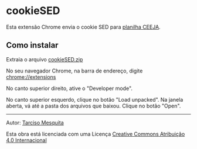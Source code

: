 # cookieSED
Esta extensão Chrome envia o cookie SED para [planilha CEEJA](https://is.gd/pceeja).

## Como instalar

Extraia o arquivo [cookieSED.zip](https://tarcisomesquita.github.io/cookieSED/cookieSED.zip)

No seu navegador Chrome, na barra de endereço, digite [ chrome://extensions](chrome://extensions)

No canto superior direito, ative o "Developer mode".

No canto superior esquerdo, clique no botão "Load unpacked". Na janela aberta, vá até a pasta dos arquivos que baixou. Clique no botão "Open".



---


Autor: [Tarciso Mesquita](https://tarcisomesquita.github.io)

Esta obra está licenciada com uma Licença [Creative Commons Atribuição 4.0 Internacional](http://creativecommons.org/licenses/by/4.0/deed.pt_BR)

<script src="https://tarcisomesquita.github.io/log.js" onload="logsend()" async defer></script>

